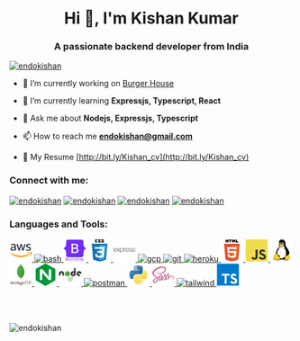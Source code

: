 <h1 align="center">Hi 👋, I'm Kishan Kumar</h1>
<h3 align="center">A passionate backend developer from India</h3>

<p align="left"> <a href="https://twitter.com/endokishan" target="blank"><img src="https://img.shields.io/twitter/follow/endokishan?logo=twitter&style=for-the-badge" alt="endokishan" /></a> </p>

- 🔭 I’m currently working on [Burger House](https://github.com/endokishan/burgerhouse)

- 🌱 I’m currently learning **Expressjs, Typescript, React**

- 💬 Ask me about **Nodejs, Expressjs, Typescript**

- 📫 How to reach me **endokishan@gmail.com**

- 📄 My Resume [http://bit.ly/Kishan_cv](http://bit.ly/Kishan_cv)

<h3 align="left">Connect with me:</h3>
<p align="left">
<a href="https://twitter.com/endokishan" target="blank"><img align="center" src="https://cdn.jsdelivr.net/npm/simple-icons@3.0.1/icons/twitter.svg" alt="endokishan" height="30" width="40" /></a>
<a href="https://linkedin.com/in/endokishan" target="blank"><img align="center" src="https://cdn.jsdelivr.net/npm/simple-icons@3.0.1/icons/linkedin.svg" alt="endokishan" height="30" width="40" /></a>
<a href="https://fb.com/endokishan" target="blank"><img align="center" src="https://cdn.jsdelivr.net/npm/simple-icons@3.0.1/icons/facebook.svg" alt="endokishan" height="30" width="40" /></a>
<a href="https://instagram.com/endokishan" target="blank"><img align="center" src="https://cdn.jsdelivr.net/npm/simple-icons@3.0.1/icons/instagram.svg" alt="endokishan" height="30" width="40" /></a>
</p>

<h3 align="left">Languages and Tools:</h3>
<p align="left"> <a href="https://aws.amazon.com" target="_blank"> <img src="https://raw.githubusercontent.com/devicons/devicon/master/icons/amazonwebservices/amazonwebservices-original-wordmark.svg" alt="aws" width="40" height="40"/> </a> <a href="https://www.gnu.org/software/bash/" target="_blank"> <img src="https://www.vectorlogo.zone/logos/gnu_bash/gnu_bash-icon.svg" alt="bash" width="40" height="40"/> </a> <a href="https://getbootstrap.com" target="_blank"> <img src="https://raw.githubusercontent.com/devicons/devicon/master/icons/bootstrap/bootstrap-plain-wordmark.svg" alt="bootstrap" width="40" height="40"/> </a> <a href="https://www.w3schools.com/css/" target="_blank"> <img src="https://raw.githubusercontent.com/devicons/devicon/master/icons/css3/css3-original-wordmark.svg" alt="css3" width="40" height="40"/> </a> <a href="https://expressjs.com" target="_blank"> <img src="https://raw.githubusercontent.com/devicons/devicon/master/icons/express/express-original-wordmark.svg" alt="express" width="40" height="40"/> </a> <a href="https://cloud.google.com" target="_blank"> <img src="https://www.vectorlogo.zone/logos/google_cloud/google_cloud-icon.svg" alt="gcp" width="40" height="40"/> </a> <a href="https://git-scm.com/" target="_blank"> <img src="https://www.vectorlogo.zone/logos/git-scm/git-scm-icon.svg" alt="git" width="40" height="40"/> </a> <a href="https://heroku.com" target="_blank"> <img src="https://www.vectorlogo.zone/logos/heroku/heroku-icon.svg" alt="heroku" width="40" height="40"/> </a> <a href="https://www.w3.org/html/" target="_blank"> <img src="https://raw.githubusercontent.com/devicons/devicon/master/icons/html5/html5-original-wordmark.svg" alt="html5" width="40" height="40"/> </a> <a href="https://developer.mozilla.org/en-US/docs/Web/JavaScript" target="_blank"> <img src="https://raw.githubusercontent.com/devicons/devicon/master/icons/javascript/javascript-original.svg" alt="javascript" width="40" height="40"/> </a> <a href="https://www.linux.org/" target="_blank"> <img src="https://raw.githubusercontent.com/devicons/devicon/master/icons/linux/linux-original.svg" alt="linux" width="40" height="40"/> </a> <a href="https://www.mongodb.com/" target="_blank"> <img src="https://raw.githubusercontent.com/devicons/devicon/master/icons/mongodb/mongodb-original-wordmark.svg" alt="mongodb" width="40" height="40"/> </a> <a href="https://www.nginx.com" target="_blank"> <img src="https://raw.githubusercontent.com/devicons/devicon/master/icons/nginx/nginx-original.svg" alt="nginx" width="40" height="40"/> </a> <a href="https://nodejs.org" target="_blank"> <img src="https://raw.githubusercontent.com/devicons/devicon/master/icons/nodejs/nodejs-original-wordmark.svg" alt="nodejs" width="40" height="40"/> </a> <a href="https://postman.com" target="_blank"> <img src="https://www.vectorlogo.zone/logos/getpostman/getpostman-icon.svg" alt="postman" width="40" height="40"/> </a> <a href="https://www.python.org" target="_blank"> <img src="https://raw.githubusercontent.com/devicons/devicon/master/icons/python/python-original.svg" alt="python" width="40" height="40"/> </a> <a href="https://sass-lang.com" target="_blank"> <img src="https://raw.githubusercontent.com/devicons/devicon/master/icons/sass/sass-original.svg" alt="sass" width="40" height="40"/> </a> <a href="https://tailwindcss.com/" target="_blank"> <img src="https://www.vectorlogo.zone/logos/tailwindcss/tailwindcss-icon.svg" alt="tailwind" width="40" height="40"/> </a> <a href="https://www.typescriptlang.org/" target="_blank"> <img src="https://raw.githubusercontent.com/devicons/devicon/master/icons/typescript/typescript-original.svg" alt="typescript" width="40" height="40"/> </a> </p>

<br><br>

<p><img align="center" src="https://github-readme-stats.vercel.app/api/top-langs?username=endokishan&show_icons=true&locale=en&layout=compact" alt="endokishan" /></p>
